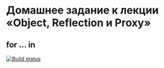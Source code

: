 # Домашнее задание к лекции «Object, Reflection и Proxy»
## for ... in
[![Build status](https://ci.appveyor.com/api/projects/status/f1356m20mv5uh7t3?svg=true)](https://ci.appveyor.com/project/irinarinch/for-in)
